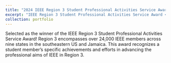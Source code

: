 ```yaml
---
title: "2024 IEEE Region 3 Student Professional Activities Service Award"
excerpt: "IEEE Region 3 Student Professional Activities Service Award <br/><img src='/images/IEEE_R3.pdf' width='500' height='300'>"
collection: portfolio
---
```


Selected as the winner of the IEEE Region 3 Student Professional Activities Service Award! Region 3 encompasses over 24,000 IEEE members across nine states in the southeastern US and Jamaica. This award recognizes a student member’s specific achievements and efforts in advancing the professional aims of IEEE in Region 3.

